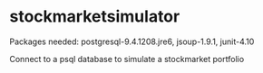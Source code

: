# stockmarketsimulator
Packages needed: postgresql-9.4.1208.jre6, jsoup-1.9.1, junit-4.10

Connect to a psql database to simulate a stockmarket portfolio
